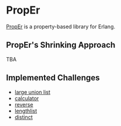 # PropEr

[PropEr](https://proper-testing.github.io/) is a property-based library for Erlang.

## PropEr's Shrinking Approach

TBA

## Implemented Challenges

- [large union list](/pbt-libraries/proper/challenges/large_union_list.erl)
- [calculator](/pbt-libraries/proper/challenges/calculator.erl)
- [reverse](/pbt-libraries/proper/challenges/reverse.erl)
- [lengthlist](/pbt-libraries/proper/challenges/lengthlist.erl)
- [distinct](/pbt-libraries/proper/challenges/distinct.erl)
